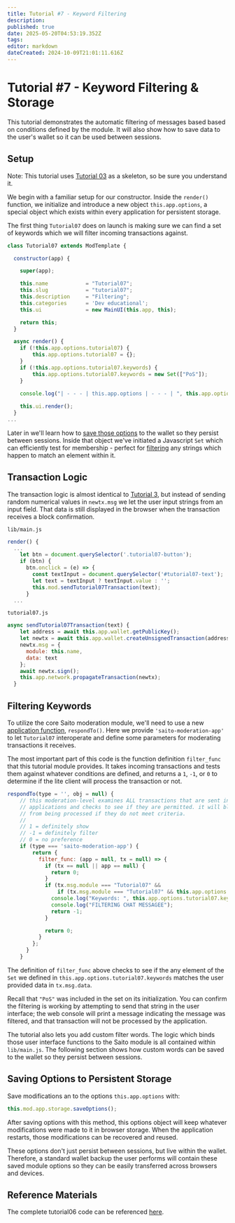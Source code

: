 ```yaml
---
title: Tutorial #7 - Keyword Filtering
description: 
published: true
date: 2025-05-20T04:53:19.352Z
tags: 
editor: markdown
dateCreated: 2024-10-09T21:01:11.616Z
---
```


 # Tutorial #7 - Keyword Filtering & Storage
 
This tutorial demonstrates the automatic filtering of messages based based on conditions defined by the module. It will also show how to save data to the user's wallet so it can be used between sessions.

## Setup

Note: This tutorial uses [Tutorial 03](/tech/tutorials/03) as a skeleton, so be sure you understand it.

We begin with a familiar setup for our constructor. Inside the `render()` function, we initialize and introduce a new object `this.app.options`, a special object which exists within every application for persistent storage.

The first thing `Tutorial07` does on launch is making sure we can find a set of keywords which we will filter incoming transactions against.
 
```js
class Tutorial07 extends ModTemplate {

  constructor(app) {

    super(app);

    this.name            = "Tutorial07";
    this.slug            = "tutorial07";
    this.description     = "Filtering";
    this.categories      = 'Dev educational';
    this.ui              = new MainUI(this.app, this);

    return this;
  }

  async render() {
    if (!this.app.options.tutorial07) {
        this.app.options.tutorial07 = {};
    }
    if (!this.app.options.tutorial07.keywords) {
        this.app.options.tutorial07.keywords = new Set(["PoS"]);
    }
    
    console.log("| - - - | this.app.options | - - - | ", this.app.options);

    this.ui.render();
  }
...
```
Later in we'll learn how to [save those options](#save) to the wallet so they persist between sessions. Inside that object we've initiated a Javascript `Set` which can efficiently test for membership - perfect for [filtering](#filter) any strings which happen to match an element within it.

## Transaction Logic

The transaction logic is almost identical to [Tutorial 3](/tech/tutorials/03), but instead of sending random numerical values in `newtx.msg` we let the user input strings from an input field. That data is still displayed in the browser when the transaction receives a block confirmation.

`lib/main.js`
```js
render() {
  ...
	let btn = document.querySelector('.tutorial07-button');
    if (btn) {
      btn.onclick = (e) => {
        const textInput = document.querySelector('#tutorial07-text');
        let text = textInput ? textInput.value : '';
        this.mod.sendTutorial07Transaction(text);
      }
  ...
```

`tutorial07.js`
```js
async sendTutorial07Transaction(text) {
    let address = await this.app.wallet.getPublicKey();
    let newtx = await this.app.wallet.createUnsignedTransaction(address);
    newtx.msg = {
      module: this.name,
      data: text
    };
    await newtx.sign();
    this.app.network.propagateTransaction(newtx);
  }
```

## <div id="filter">Filtering Keywords</div>

To utilize the core Saito moderation module, we'll need to use a new [application function](https://wiki.saito.io/en/tech/docs/module-api#application-functions), `respondTo()`. Here we provide `'saito-moderation-app'` to let `Tutorial07` interoperate and define some parameters for moderating transactions it receives.

The most important part of this code is the function definition `filter_func` that this tutorial module provides. It takes incoming transactions and tests them against whatever conditions are defined, and returns a `1`, `-1`, or `0` to determine if the lite client will process the transaction or not.
```js
respondTo(type = '', obj = null) {
    // this moderation-level examines ALL transactions that are sent into specific
    // applications and checks to see if they are permitted. it will block applications
    // from being processed if they do not meet criteria.
    //
    // 1 = definitely show
    // -1 = definitely filter
    // 0 = no preference
    if (type === 'saito-moderation-app') {
        return {
          filter_func: (app = null, tx = null) => {
            if (tx == null || app == null) {
              return 0;
            }
            if (tx.msg.module === "Tutorial07" &&
                if (tx.msg.module === "Tutorial07" && this.app.options.tutorial07.keywords.has(tx.msg.data)) {
              console.log("Keywords: ", this.app.options.tutorial07.keywords);
              console.log("FILTERING CHAT MESSAGEE");
              return -1;
            }

            return 0;
          }
        };
      }
    }
```
The definition of `filter_func` above checks to see if the any element of the `Set` we defined in `this.app.options.tutorial07.keywords` matches the user provided data in `tx.msg.data`.

Recall that `"PoS"` was included in the set on its initialization. You can confirm the filtering is working by attempting to send that string in the user interface; the web console will print a message indicating the message was filtered, and that transaction will not be processed by the application.

The tutorial also lets you add custom filter words. The logic which binds those user interface functions to the Saito module is all contained within `lib/main.js`. The following section shows how custom words can be saved to the wallet so they persist between sessions.

## <div id="save">Saving Options to Persistent Storage</div>

Save modifications an to the options `this.app.options` with:

```js
this.mod.app.storage.saveOptions();
```
After saving options with this method, this options object will keep whatever modifications were made to it in browser storage. When the application restarts, those modifications can be recovered and reused.

These options don't just persist between sessions, but live within the wallet. Therefore, a standard wallet backup the user performs will contain these saved module options so they can be easily transferred across browsers and devices.

## Reference Materials

The complete tutorial06 code can be referenced [here](https://github.com/SaitoTech/saito-lite-rust/tree/master/mods/tutorial07).